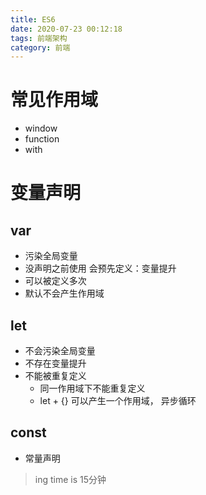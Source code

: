 ```yaml
---
title: ES6
date: 2020-07-23 00:12:18
tags: 前端架构
category: 前端
---
```

# 常见作用域
- window
- function
- with

# 变量声明
## var
- 污染全局变量
- 没声明之前使用 会预先定义：变量提升
- 可以被定义多次
- 默认不会产生作用域

## let
- 不会污染全局变量
- 不存在变量提升
- 不能被重复定义
  - 同一作用域下不能重复定义
  - let + {} 可以产生一个作用域， 异步循环

## const 
- 常量声明

> ing time is 15分钟